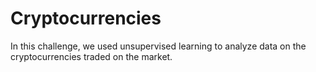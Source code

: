 # Cryptocurrencies

In this challenge, we used unsupervised learning to analyze data on the cryptocurrencies traded on the market.
